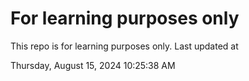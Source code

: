 # For learning purposes only
This repo is for learning purposes only.
Last updated at

Thursday, August 15, 2024 10:25:38 AM

